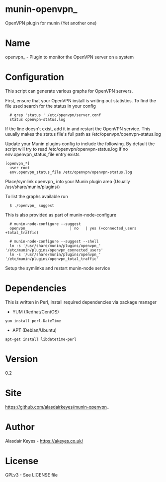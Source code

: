 # munin-openvpn_
OpenVPN plugin for munin (Yet another one)

# Name

openvpn_ - Plugin to monitor the OpenVPN server on a system

# Configuration

This script can generate various graphs for OpenVPN servers.


First, ensure that your OpenVPN install is writing out statistics.
To find the file used search for the status in your config

```
  # grep 'status ' /etc/openvpn/server.conf
  status openvpn-status.log
```

If the line doesn't exist, add it in and restart the OpenVPN service.
This usually makes the status file's full path as /etc/openvpn/openvpn-status.log


Update your Munin plugins config to include the following. By default
the script will try to read /etc/openvpn/openvpn-status.log if no 
env.openvpn_status_file entry exists

```
[openvpn_*]
  user root
  env.openvpn_status_file /etc/openvpn/openvpn-status.log
```

Place/symlink openvpn_ into your Munin plugin area (Usually /usr/share/munin/plugins/)


To list the graphs available run

```
  $ ./openvpn_ suggest
```

This is also provided as part of munin-node-configure
```
  # munin-node-configure --suggest
  openvpn_                   | no   | yes (+connected_users +total_traffic)
```

```
  # munin-node-configure --suggest --shell
  ln -s '/usr/share/munin/plugins/openvpn_' '/etc/munin/plugins/openvpn_connected_users'
  ln -s '/usr/share/munin/plugins/openvpn_' '/etc/munin/plugins/openvpn_total_traffic'
```

Setup the symlinks and restart munin-node service

# Dependencies

This is written in Perl, install required dependencies via package manager

- YUM (Redhat/CentOS)

```
yum install perl-DateTime
```

- APT (Debian/Ubuntu)

```
apt-get install libdatetime-perl
```

# Version

0.2

# Site

https://github.com/alasdairkeyes/munin-openvpn_

# Author

Alasdair Keyes - https://akeyes.co.uk/

# License

GPLv3 - See LICENSE file

